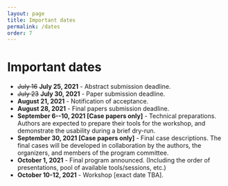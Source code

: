 ```yaml
---
layout: page
title: Important dates
permalink: /dates
order: 7
---
```


# Important dates

* ~~July 16~~ **July 25, 2021** - Abstract submission deadline.
* ~~July 23~~ **July 30, 2021** - Paper submission deadline.
* **August 21, 2021** - Notification of acceptance.
* **August 28, 2021** - Final papers submission deadline.
* **September 6--10, 2021 [Case papers only]** - Technical preparations. Authors are expected to prepare their tools for the workshop, and demonstrate the usability during a brief dry-run.
* **September 30, 2021 [Case papers only]** - Final case descriptions. The final cases will be developed in collaboration by the authors, the organizers, and members of the program committee.
* **October 1, 2021** - Final program announced. (Including the order of presentations, pool of available tools/sessions, etc.)
* **October 10-12, 2021** - Workshop [exact date TBA].